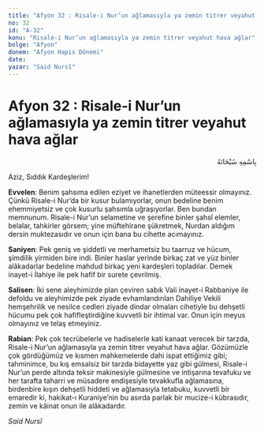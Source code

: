 ```yaml
---
title: "Afyon 32 : Risale-i Nur’un ağlamasıyla ya zemin titrer veyahut hava ağlar"
no: 32
id: "A-32"
konu: "Risale-i Nur’un ağlamasıyla ya zemin titrer veyahut hava ağlar"
bolge: "Afyon"
donem: "Afyon Hapis Dönemi"
date: 
yazar: "Said Nursî"
---
```


# Afyon 32 : Risale-i Nur’un ağlamasıyla ya zemin titrer veyahut hava ağlar

<p class="arabic" dir="rtl" title="Meal: “Her türlü noksan sıfatlardan yüce olan Allah’ın adıyla.”">بِاسْمِهِ سُبْحَانَهُ</p>

Aziz, Sıddık Kardeşlerim!

**Evvelen**: Benim şahsıma edilen eziyet ve ihanetlerden müteessir olmayınız. Çünkü Risale-i Nur’da bir kusur bulamıyorlar, onun bedeline benim ehemmiyetsiz ve çok kusurlu şahsımla uğraşıyorlar. Ben bundan memnunum. Risale-i Nur’un selametine ve şerefine binler şahsî elemler, belalar, tahkirler görsem; yine müftehirane şükretmek, Nurdan aldığım dersin muktezasıdır ve onun için bana bu cihette acımayınız.

**Saniyen**: Pek geniş ve şiddetli ve merhametsiz bu taarruz ve hücum, şimdilik yirmiden bire indi. Binler haslar yerinde birkaç zat ve yüz binler alâkadarlar bedeline mahdud birkaç yeni kardeşleri topladılar. Demek inayet-i İlahiye ile pek hafif bir surete çevrilmiş.

**Salisen**: İki sene aleyhimizde plan çeviren sabık Vali inayet-i Rabbaniye ile defoldu ve aleyhimizde pek ziyade evhamlandırılan Dahiliye Vekili hemşehrilik ve nesilce cedleri ziyade dindar olmaları cihetiyle bu dehşetli hücumu pek çok hafifleştirdiğine kuvvetli bir ihtimal var. Onun için meyus olmayınız ve telaş etmeyiniz.

**Rabian**: Pek çok tecrübelerle ve hadiselerle kati kanaat verecek bir tarzda, Risale-i Nur’un ağlamasıyla ya zemin titrer veyahut hava ağlar. Gözümüzle çok gördüğümüz ve kısmen mahkemelerde dahi ispat ettiğimiz gibi; tahminimce, bu kış emsalsiz bir tarzda bidayette yaz gibi gülmesi, Risale-i Nur’un perde altında teksir makinesiyle gülmesine ve intişarına tevafuku ve her tarafta taharri ve müsadere endişesiyle tevakkufla ağlamasına, birdenbire kışın dehşetli hiddeti ve ağlamasıyla tetabuku, kuvvetli bir emaredir ki, hakikat-ı Kuraniye’nin bu asırda parlak bir mucize-i kübrasıdır, zemin ve kâinat onun ile alâkadardır.

*Said Nursî*

